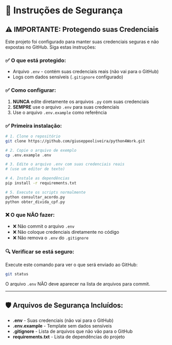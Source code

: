 # 🔐 Instruções de Segurança

## ⚠️ IMPORTANTE: Protegendo suas Credenciais

Este projeto foi configurado para manter suas credenciais seguras e não expostas no GitHub. Siga estas instruções:

### ✅ O que está protegido:
- Arquivo `.env` - contém suas credenciais reais (não vai para o GitHub)
- Logs com dados sensíveis (`.gitignore` configurado)

### ✅ Como configurar:
1. **NUNCA** edite diretamente os arquivos `.py` com suas credenciais
2. **SEMPRE** use o arquivo `.env` para suas credenciais
3. Use o arquivo `.env.example` como referência

### ✅ Primeira instalação:
```bash
# 1. Clone o repositório
git clone https://github.com/giuseppeoliveira/python4Work.git

# 2. Copie o arquivo de exemplo
cp .env.example .env

# 3. Edite o arquivo .env com suas credenciais reais
# (use um editor de texto)

# 4. Instale as dependências
pip install -r requirements.txt

# 5. Execute os scripts normalmente
python consultar_acordo.py
python obter_divida_cpf.py
```

### ❌ O que NÃO fazer:
- ❌ Não commit o arquivo `.env`
- ❌ Não coloque credenciais diretamente no código
- ❌ Não remova o `.env` do `.gitignore`

### 🔍 Verificar se está seguro:
Execute este comando para ver o que será enviado ao GitHub:
```bash
git status
```

O arquivo `.env` NÃO deve aparecer na lista de arquivos para commit.

---

## 🛡️ Arquivos de Segurança Incluídos:

- **.env** - Suas credenciais (não vai para o GitHub)
- **.env.example** - Template sem dados sensíveis
- **.gitignore** - Lista de arquivos que não vão para o GitHub
- **requirements.txt** - Lista de dependências do projeto
